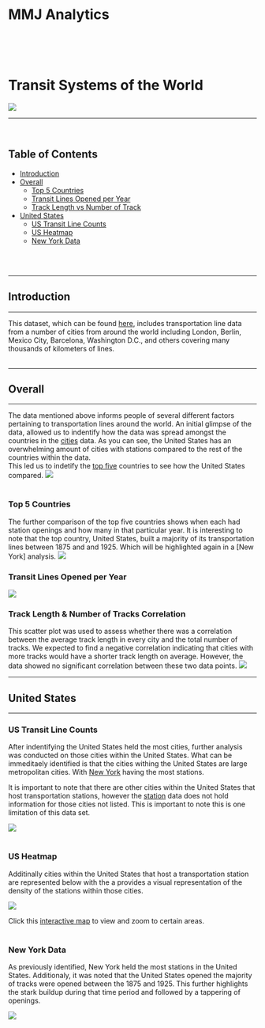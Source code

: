 # MMJ Analytics
<br />
<br />
<br />

# Transit Systems of the World
![](images/train-cover.jpg)

***
<br />

## Table of Contents
- [Introduction](#introduction)
- [Overall](#overall)
    - [Top 5 Countries](#top-5-countries)
    - [Transit Lines Opened per Year](#transit-lines-opened-per-year)
    - [Track Length vs Number of Track](#track-length--number-of-tracks-correlation)
- [United States](#united-states)
    - [US Transit Line Counts](#us-transit-line-counts)
    - [US Heatmap](#us-heatmap)
    - [New York Data](#new-york-data)
<br />
<br />

***
## **Introduction**
***
This dataset, which can be found [here](https://www.kaggle.com/datasets/citylines/city-lines), includes transportation line data from a number of cities from around the world including London, Berlin, Mexico City, Barcelona, Washington D.C., and others covering many thousands of kilometers of lines.
<br />
<br />

***
## **Overall**
***
The data mentioned above informs people of several different factors pertaining to transportation lines around the world. An initial glimpse of the data, allowed us to indentify how the data was spread amongst the countries in the [cities]("data/cities.csv) data. As you can see, the United States has an overwhelming amount of cities with stations compared to the rest of the countries within the data.<br />
This led us to indetify the [top five](#top-5-countries) countries to see how the United States compared.
![](images/iqr_plot.png)
<br />
<br />

### Top 5 Countries
The further comparison of the top five countries shows when each had station openings and how many in that particular year. It is interesting to note that the top country, United States, built a majority of its transportation lines between 1875 and and 1925. Which will be highlighted again in a [New York] analysis. 
![](images/top_5.png)
<br />

### Transit Lines Opened per Year
![](images/Transit_lines_opened_per_year.png)
<br />

### Track Length & Number of Tracks Correlation
This scatter plot was used to assess whether there was a correlation between the average track length in every city and the total number of tracks. We expected to find a negative correlation indicating that cities with more tracks would have a shorter track length on average. However, the data showed no significant correlation between these two data points.
![](images/track_length_number_correlation.png)

***
## United States
***

### US Transit Line Counts
After indentifying the United States held the most cities, further analysis was conducted on those cities within the United States. What can be immeditaely identified is that the cities withing the United States are large metropolitan cities. With [New York](#new-york-data) having the most stations.

It is important to note that there are other cities within the United States that host transportation stations, however the [station](data/stations.csv) data does not hold information for those cities not listed. This is important to note this is one limitation of this data set.

![](images/us_transit_lines.png)
<br />
<br />

### US Heatmap
Additinally cities within the United States that host a transportation station are represented below with the a provides a visual representation of the density of the stations within those cities.

![](images/us_heatmap.png) 

Click this [interactive map](http://127.0.0.1:5500/images/us_heatmap.html) to view and zoom to certain areas.
<br />
<br />

### New York Data
As previously identified, New York held the most stations in the United States. Additionaly, it was noted that the United States opened the majority of tracks were opened between the 1875 and 1925. This further highlights the stark buildup during that time period and followed by a tappering of openings.

![](images/new_york_track_length.png)